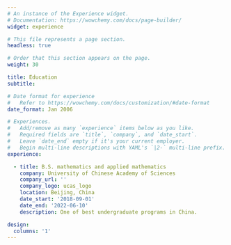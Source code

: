 ```yaml
---
# An instance of the Experience widget.
# Documentation: https://wowchemy.com/docs/page-builder/
widget: experience

# This file represents a page section.
headless: true

# Order that this section appears on the page.
weight: 30

title: Education
subtitle:

# Date format for experience
#   Refer to https://wowchemy.com/docs/customization/#date-format
date_format: Jan 2006

# Experiences.
#   Add/remove as many `experience` items below as you like.
#   Required fields are `title`, `company`, and `date_start`.
#   Leave `date_end` empty if it's your current employer.
#   Begin multi-line descriptions with YAML's `|2-` multi-line prefix.
experience:

  - title: B.S. mathematics and applied mathematics
    company: University of Chinese Academy of Sciences
    company_url: ''
    company_logo: ucas_logo
    location: Beijing, China
    date_start: '2018-09-01'
    date_end: '2022-06-10'
    description: One of best undergraduate programs in China.

design:
  columns: '1'
---
```

